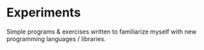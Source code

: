 # Experiments

Simple programs & exercises written to familiarize myself with new programming languages / libraries.

